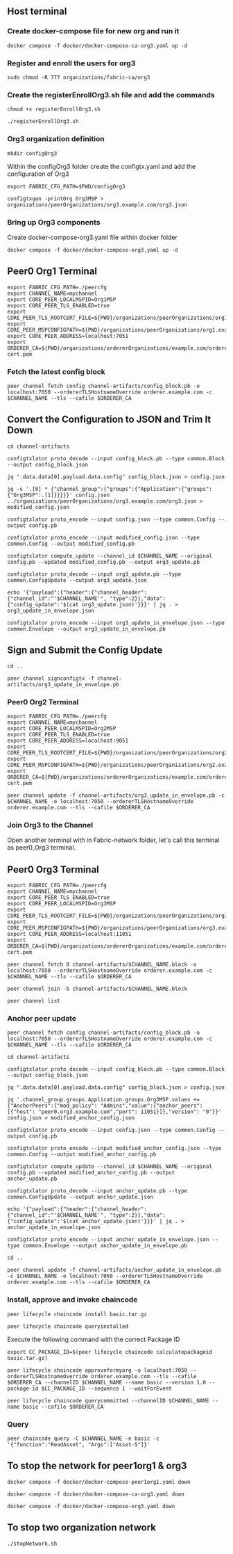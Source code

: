 ## Host terminal

### Create docker-compose file for new org and run it
```
docker compose -f docker/docker-compose-ca-org3.yaml up -d
```
### Register and enroll the users for org3
```
sudo chmod -R 777 organizations/fabric-ca/org3
```
### Create the registerEnrollOrg3.sh file and add the commands
```
chmod +x registerEnrollOrg3.sh
```
```
./registerEnrollOrg3.sh
```
### Org3 organization definition
```
mkdir configOrg3
```
Within the configOrg3 folder create the configtx.yaml and add the configuration of Org3
```
export FABRIC_CFG_PATH=$PWD/configOrg3
```
```
configtxgen -printOrg Org3MSP > organizations/peerOrganizations/org3.example.com/org3.json
```
### Bring up Org3 components

Create docker-compose-org3.yaml file within docker folder
```
docker compose -f docker/docker-compose-org3.yaml up -d
```


## Peer0 Org1 Terminal

```
export FABRIC_CFG_PATH=./peercfg
export CHANNEL_NAME=mychannel
export CORE_PEER_LOCALMSPID=Org1MSP
export CORE_PEER_TLS_ENABLED=true
export CORE_PEER_TLS_ROOTCERT_FILE=${PWD}/organizations/peerOrganizations/org1.example.com/peers/peer0.org1.example.com/tls/ca.crt
export CORE_PEER_MSPCONFIGPATH=${PWD}/organizations/peerOrganizations/org1.example.com/users/Admin@org1.example.com/msp
export CORE_PEER_ADDRESS=localhost:7051
export ORDERER_CA=${PWD}/organizations/ordererOrganizations/example.com/orderers/orderer.example.com/msp/tlscacerts/tlsca.example.com-cert.pem
```
### Fetch the latest config block
```
peer channel fetch config channel-artifacts/config_block.pb -o localhost:7050 --ordererTLSHostnameOverride orderer.example.com -c $CHANNEL_NAME --tls --cafile $ORDERER_CA
```
## Convert the Configuration to JSON and Trim It Down
```
cd channel-artifacts
```
```
configtxlator proto_decode --input config_block.pb --type common.Block --output config_block.json
```
```
jq ".data.data[0].payload.data.config" config_block.json > config.json
```
```
jq -s '.[0] * {"channel_group":{"groups":{"Application":{"groups": {"Org3MSP":.[1]}}}}}' config.json ../organizations/peerOrganizations/org3.example.com/org3.json > modified_config.json
```
```
configtxlator proto_encode --input config.json --type common.Config --output config.pb
```
```
configtxlator proto_encode --input modified_config.json --type common.Config --output modified_config.pb
```
```
configtxlator compute_update --channel_id $CHANNEL_NAME --original config.pb --updated modified_config.pb --output org3_update.pb
```
```
configtxlator proto_decode --input org3_update.pb --type common.ConfigUpdate --output org3_update.json
```
```
echo '{"payload":{"header":{"channel_header":{"channel_id":"'$CHANNEL_NAME'", "type":2}},"data":{"config_update":'$(cat org3_update.json)'}}}' | jq . > org3_update_in_envelope.json
```
```
configtxlator proto_encode --input org3_update_in_envelope.json --type common.Envelope --output org3_update_in_envelope.pb
```
## Sign and Submit the Config Update
```
cd ..
```
```
peer channel signconfigtx -f channel-artifacts/org3_update_in_envelope.pb
```
### Peer0 Org2 Terminal
```
export FABRIC_CFG_PATH=./peercfg
export CHANNEL_NAME=mychannel 
export CORE_PEER_LOCALMSPID=Org2MSP 
export CORE_PEER_TLS_ENABLED=true
export CORE_PEER_ADDRESS=localhost:9051 
export CORE_PEER_TLS_ROOTCERT_FILE=${PWD}/organizations/peerOrganizations/org2.example.com/peers/peer0.org2.example.com/tls/ca.crt
export CORE_PEER_MSPCONFIGPATH=${PWD}/organizations/peerOrganizations/org2.example.com/users/Admin@org2.example.com/msp
export ORDERER_CA=${PWD}/organizations/ordererOrganizations/example.com/orderers/orderer.example.com/msp/tlscacerts/tlsca.example.com-cert.pem
```
```
peer channel update -f channel-artifacts/org3_update_in_envelope.pb -c $CHANNEL_NAME -o localhost:7050 --ordererTLSHostnameOverride orderer.example.com --tls --cafile $ORDERER_CA
```
### Join Org3 to the Channel

Open another terminal with in Fabric-network folder, let's call this terminal as peer0_Org3 terminal.

## Peer0 Org3 Terminal
```
export FABRIC_CFG_PATH=./peercfg
export CHANNEL_NAME=mychannel
export CORE_PEER_TLS_ENABLED=true
export CORE_PEER_LOCALMSPID=Org3MSP
export CORE_PEER_TLS_ROOTCERT_FILE=${PWD}/organizations/peerOrganizations/org3.example.com/peers/peer0.org3.example.com/tls/ca.crt
export CORE_PEER_MSPCONFIGPATH=${PWD}/organizations/peerOrganizations/org3.example.com/users/Admin@org3.example.com/msp
export CORE_PEER_ADDRESS=localhost:11051
export ORDERER_CA=${PWD}/organizations/ordererOrganizations/example.com/orderers/orderer.example.com/msp/tlscacerts/tlsca.example.com-cert.pem
```
```
peer channel fetch 0 channel-artifacts/$CHANNEL_NAME.block -o localhost:7050 --ordererTLSHostnameOverride orderer.example.com -c $CHANNEL_NAME --tls --cafile $ORDERER_CA
```
```
peer channel join -b channel-artifacts/$CHANNEL_NAME.block
```
```
peer channel list
```
### Anchor peer update
```
peer channel fetch config channel-artifacts/config_block.pb -o localhost:7050 --ordererTLSHostnameOverride orderer.example.com -c $CHANNEL_NAME --tls --cafile $ORDERER_CA
```
```
cd channel-artifacts
```
```
configtxlator proto_decode --input config_block.pb --type common.Block --output config_block.json
```
```
jq ".data.data[0].payload.data.config" config_block.json > config.json
```
```
jq '.channel_group.groups.Application.groups.Org3MSP.values += {"AnchorPeers":{"mod_policy": "Admins","value":{"anchor_peers": [{"host": "peer0.org3.example.com","port": 11051}]},"version": "0"}}' config.json > modified_anchor_config.json
```
```
configtxlator proto_encode --input config.json --type common.Config --output config.pb
```
```
configtxlator proto_encode --input modified_anchor_config.json --type common.Config --output modified_anchor_config.pb
```
```
configtxlator compute_update --channel_id $CHANNEL_NAME --original config.pb --updated modified_anchor_config.pb --output anchor_update.pb
```
```
configtxlator proto_decode --input anchor_update.pb --type common.ConfigUpdate --output anchor_update.json
```
```
echo '{"payload":{"header":{"channel_header":{"channel_id":"'$CHANNEL_NAME'", "type":2}},"data":{"config_update":'$(cat anchor_update.json)'}}}' | jq . > anchor_update_in_envelope.json
```
```
configtxlator proto_encode --input anchor_update_in_envelope.json --type common.Envelope --output anchor_update_in_envelope.pb
```
```
cd ..
```
````
peer channel update -f channel-artifacts/anchor_update_in_envelope.pb -c $CHANNEL_NAME -o localhost:7050 --ordererTLSHostnameOverride orderer.example.com --tls --cafile $ORDERER_CA
````
### Install, approve and invoke chaincode
```
peer lifecycle chaincode install basic.tar.gz
```
```
peer lifecycle chaincode queryinstalled
```
Execute the following command with the correct Package ID
```
export CC_PACKAGE_ID=$(peer lifecycle chaincode calculatepackageid basic.tar.gz)
```
```
peer lifecycle chaincode approveformyorg -o localhost:7050 --ordererTLSHostnameOverride orderer.example.com --tls --cafile $ORDERER_CA --channelID $CHANNEL_NAME --name basic --version 1.0 --package-id $CC_PACKAGE_ID --sequence 1 --waitForEvent
```
```
peer lifecycle chaincode querycommitted --channelID $CHANNEL_NAME --name basic --cafile $ORDERER_CA
```
### Query
```
peer chaincode query -C $CHANNEL_NAME -n basic -c '{"function":"ReadAsset", "Args":["Asset-5"]}'
```
## To stop the network for peer1org1 & org3 
```
docker compose -f docker/docker-compose-peer1org1.yaml down

docker compose -f docker/docker-compose-ca-org3.yaml down

docker compose -f docker/docker-compose-org3.yaml down
```

## To stop two organization network
```
./stopNetwork.sh

```
